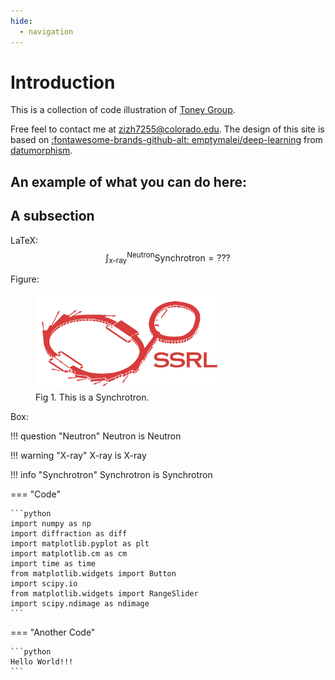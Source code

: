 ```yaml
---
hide:
  - navigation
---
```

# Introduction

This is a collection of code illustration of [Toney Group](https://github.com/ToneyGroupCU).

Free feel to contact me at zizh7255@colorado.edu. The design of this site is based on [:fontawesome-brands-github-alt: emptymalei/deep-learning](https://github.com/emptymalei/deep-learning) from [datumorphism](https://datumorphism.leima.is/). 


## An example of what you can do here:

## A subsection

LaTeX:
$$
\begin{equation}
\int _{\text{x-ray}}^{\text{Neutron}}\text{Synchrotron}=???
\end{equation}
$$

Figure:
<figure>
  <img src="assets/ssrl.gif" width=300px;>
  <figcaption>Fig 1. This is a Synchrotron.</figcaption>
</figure>

Box:

!!! question "Neutron"
    Neutron is Neutron

!!! warning "X-ray"
    X-ray is X-ray

!!! info "Synchrotron"
    Synchrotron is Synchrotron




=== "Code"

    ```python
    import numpy as np
    import diffraction as diff
    import matplotlib.pyplot as plt
    import matplotlib.cm as cm
    import time as time
    from matplotlib.widgets import Button
    import scipy.io
    from matplotlib.widgets import RangeSlider
    import scipy.ndimage as ndimage
    ```
=== "Another Code"

    ```python
    Hello World!!!
    ```

[^f-divergence_wiki]: Contributors to Wikimedia projects. F-divergence. In: Wikipedia [Internet]. 17 Jul 2021 [cited 6 Sep 2021]. Available: https://en.wikipedia.org/wiki/F-divergence#Instances_of_f-divergences


[^Nowozin2016]: Nowozin S, Cseke B, Tomioka R. f-GAN: Training Generative Neural Samplers using Variational Divergence Minimization. arXiv [stat.ML]. 2016. Available: http://arxiv.org/abs/1606.00709



[^convex_conjugate_wiki]: Contributors to Wikimedia projects. Convex conjugate. In: Wikipedia [Internet]. 20 Feb 2021 [cited 7 Sep 2021]. Available: https://en.wikipedia.org/wiki/Convex_conjugate
